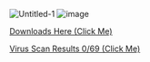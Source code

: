 ![Untitled-1](https://user-images.githubusercontent.com/48811414/160209341-fb01e3ec-e428-480b-bfd8-88fee5283b22.png)
![image](https://user-images.githubusercontent.com/48811414/194223639-16edb3b5-2efd-4305-a703-f24af0d8aba4.png)



[Downloads Here (Click Me)](https://github.com/SirCryptic/hwid-spoofer/releases)

[Virus Scan Results 0/69 (Click Me)](https://www.virustotal.com/gui/file/fd7a4493aa413557c3671fc98cc43dc6b6a4d4859e49b81f8be6cc4fe6f14c57?nocache=1)
